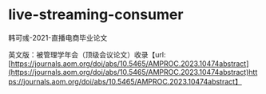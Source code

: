 # live-streaming-consumer
韩可彧-2021-直播电商毕业论文

英文版：被管理学年会（顶级会议论文）收录【url: [https://journals.aom.org/doi/abs/10.5465/AMPROC.2023.10474abstract](https://journals.aom.org/doi/abs/10.5465/AMPROC.2023.10474abstract)https://journals.aom.org/doi/abs/10.5465/AMPROC.2023.10474abstract】
